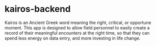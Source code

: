 # kairos-backend
Kairos is an Ancient Greek word meaning the right, critical, or opportune moment. This app is designed to allow field personnel to easily create a record of their meaningful encounters at the right time, so that they can spend less energy on data entry, and more investing in life change.
